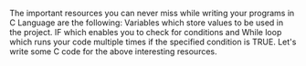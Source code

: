 The important resources you can never miss while writing your programs in C Language are the following:
Variables which store values to be used in the project.
IF which enables you to check for conditions and
While loop which runs your code multiple times if the specified condition is TRUE.
Let's write some C code for the above interesting resources.
